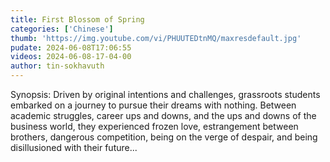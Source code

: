 ```yaml
---
title: First Blossom of Spring
categories: ['Chinese']
thumb: 'https://img.youtube.com/vi/PHUUTEDtnMQ/maxresdefault.jpg'
pudate: 2024-06-08T17:06:55
videos: 2024-06-08-17-04-00
author: tin-sokhavuth
---
```

Synopsis: Driven by original intentions and challenges, grassroots students embarked on a journey to pursue their dreams with nothing. Between academic struggles, career ups and downs, and the ups and downs of the business world, they experienced frozen love, estrangement between brothers, dangerous competition, being on the verge of despair, and being disillusioned with their future...